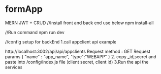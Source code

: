 # formApp

MERN JWT + CRUD //Install front and back end use below npm install-all

//Run command npm run dev

//config setup for backEnd 1.call appclient api example

http://localhost:3002/api/api/appclients Request method : GET Request params
{ "name" : "app_name", "type":"WEBAPP" } 2. copy _id,secret and paste into /config/index.js file (client secret, client id) 3.Run the api the services
